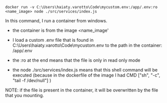 
```
docker run -v C:\Users\haiaty.varotto\Code\mycustom.env:/app/.env:ro <name_image> node ./src/services/index.js
```


In this command, I run a container from windows.

- the container is from the image <name_image'

- I load a custom .env file that is found in C:\Users\haiaty.varotto\Code\mycustom.env    to the path in the container: /app/.env

- the  :ro at the end means that the file is only in read only mode

- the node ./src/services/index.js means that this shell command will be executed (because in the dockerfile of the image I had CMD ["sh", "-c", "tail -f /dev/null"] )



NOTE: if the file is present in the container, it will be overwritten by the file that you mounting.
